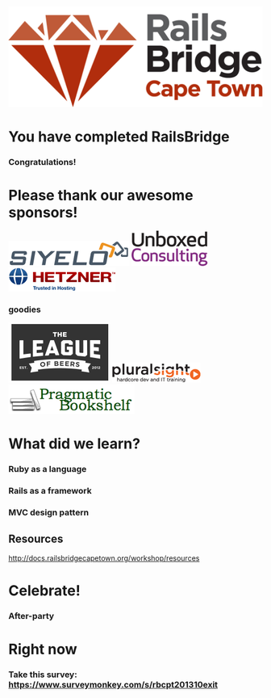 <!SLIDE centereverything bullets>
![Railsbridge](img/rails-bridge-cape-town-logo-large.png)

<!SLIDE bullets incremental>
# You have completed RailsBridge
### Congratulations!

<!SLIDE bullets>
# Please thank our awesome sponsors!

![Siyelo](img/siyelo-logo.png)
![Unboxed](img/unboxed-logo.png)
![Hetzner](img/hetzner-logo.png)

### goodies

![League of Beers](img/league-of-beers.png)
![pluralsight](img/pluralsight-fullcolor-175x39-v3.png)
![Pragmatic Bookshelf](img/pragprog-logo.png)

<!SLIDE bullets>
# What did we learn?
### Ruby as a language
### Rails as a framework
### MVC design pattern

## Resources

http://docs.railsbridgecapetown.org/workshop/resources

<!SLIDE bullets>
# Celebrate!
### After-party

<!SLIDE bullets>
# Right now
### Take this survey: https://www.surveymonkey.com/s/rbcpt201310exit
